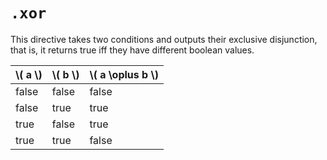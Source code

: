 # `.xor`

This directive takes two conditions and outputs their exclusive disjunction, that is, it returns true iff they have different boolean values.

| \\( a \\) | \\( b \\) | \\( a \oplus b \\) |
| --------- | --------- | ------------------ |
| false     | false     | false              |
| false     | true      | true               |
| true      | false     | true               |
| true      | true      | false              |
